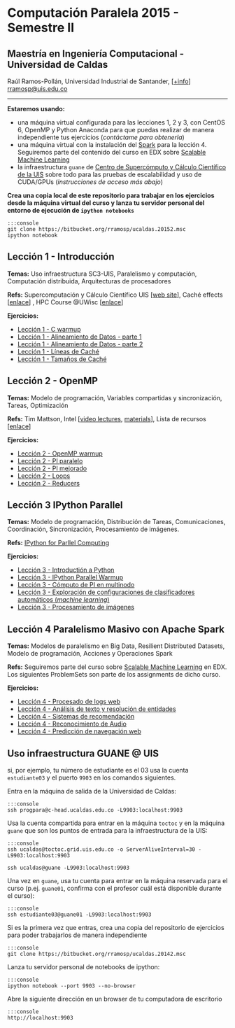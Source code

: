 # **Computación Paralela** 2015 - Semestre II

## Maestría en Ingeniería Computacional - Universidad de Caldas

Raúl Ramos-Pollán, Universidad Industrial de Santander, \[[+info](https://sites.google.com/site/rulixrp/courses)\] [rramosp@uis.edu.co](mailto:rramosp@uis.edu.co)

---

**Estaremos usando:**

+ una máquina virtual configurada para las lecciones 1, 2 y 3, con CentOS 6, OpenMP y Python Anaconda para que puedas realizar de manera independiente tus ejercicios (_contáctame para obtenerla_)
+ una máquina virtual con la instalación del [Spark](http://spark.apache.org/) para la lección 4. Seguiremos parte del contenido del curso en EDX sobre [Scalable Machine Learning](https://courses.edx.org/courses/BerkeleyX/CS190.1x/1T2015/info)
+ la infraestructura `guane` de [Centro de Supercómputo y Cálculo Científico de la UIS](http://www.sc3.uis.edu.co) sobre todo para las pruebas de escalabilidad y uso de CUDA/GPUs (_instrucciones de acceso más abajo_)

**Crea una copia local de este repositorio para trabajar en los ejercicios desde la máquina virtual del curso y lanza tu servidor personal del entorno de ejecución de `ipython notebooks`**

    :::console
    git clone https://bitbucket.org/rramosp/ucaldas.20152.msc
    ipython notebook

## Lección 1 - Introducción

**Temas:** Uso infraestructura SC3-UIS, Paralelismo y computación, Computación distribuida, Arquitecturas de procesadores

**Refs:** Supercomputación y Cálculo Científico UIS [[web site](http://www.sc3.uis.edu.co/)], Caché effects [[enlace](http://igoro.com/archive/gallery-of-processor-cache-effects/)] , HPC Course @UWisc [[enlace](http://sbel.wisc.edu/Courses/ME964/2012/)]

**Ejercicios:**

+ [Lección 1 - C warmup](http://nbviewer.ipython.org/urls/bitbucket.org/rramosp/ucaldas.20152.msc/raw/master/01%20INTRO%20-%20Notas%201%20-%20C%20warmup.ipynb/%3Fat%3Dmaster)
+ [Lección 1 - Alineamiento de Datos - parte 1](http://nbviewer.ipython.org/urls/bitbucket.org/rramosp/ucaldas.20152.msc/raw/master/01%20INTRO%20-%20ProblemSet%201%20-%20Alineamiento%20de%20datos%20-%20parte%201.ipynb?at=master)
+ [Lección 1 - Alineamiento de Datos - parte 2](http://nbviewer.ipython.org/urls/bitbucket.org/rramosp/ucaldas.20152.msc/raw/master/01%20INTRO%20-%20ProblemSet%202%20-%20Alineamiento%20de%20datos%20-%20parte%202.ipynb?at=master)
+ [Lección 1 - Líneas de Caché](http://nbviewer.ipython.org/urls/bitbucket.org/rramosp/ucaldas.20152.msc/raw/master/01%20INTRO%20-%20ProblemSet%203%20-%20Lineas%20de%20cache.ipynb?at=master)
+ [Lección 1 - Tamaños de Caché](http://nbviewer.ipython.org/urls/bitbucket.org/rramosp/ucaldas.20152.msc/raw/master/01%20INTRO%20-%20ProblemSet%204%20-%20Tamanos%20de%20cache.ipynb?at=master)

## Lección 2 - OpenMP
**Temas:** Modelo de programación, Variables compartidas y sincronización, Tareas, Optimización

**Refs:** Tim Mattson, Intel [[video lectures](http://www.youtube.com/watch?v=nE-xN4Bf8XI&list=PLLX-Q6B8xqZ8n8bwjGdzBJ25X2utwnoEG), [materials](https://software.intel.com/en-us/courseware/249662)], Lista de recursos [[enlace](http://www.compunity.org/training/tutorials/)]

**Ejercicios:**

+ [Lección 2 - OpenMP warmup](http://nbviewer.ipython.org/urls/bitbucket.org/rramosp/ucaldas.20152.msc/raw/master/02%20OPENMP%20-%20ProblemSet%201%20-%20Warmup.ipynb?at=master)
+ [Lección 2 - PI paralelo](http://nbviewer.ipython.org/urls/bitbucket.org/rramosp/ucaldas.20152.msc/raw/master/02%20OPENMP%20-%20ProblemSet%202%20-%20PI%20paralelo.ipynb?at=master)
+ [Lección 2 - PI mejorado](http://nbviewer.ipython.org/urls/bitbucket.org/rramosp/ucaldas.20152.msc/raw/master/02%20OPENMP%20-%20ProblemSet%203%20-%20PI%20mejorado.ipynb?at=master)
+ [Lección 2 - Loops](http://nbviewer.ipython.org/urls/bitbucket.org/rramosp/ucaldas.20152.msc/raw/master/02%20OPENMP%20-%20ProblemSet%204%20-%20Loops.ipynb?at=master)
+ [Lección 2 - Reducers](http://nbviewer.ipython.org/urls/bitbucket.org/rramosp/ucaldas.20152.msc/raw/master/02%20OPENMP%20-%20ProblemSet%205%20-%20Reduce.ipynb?at=master)

## Lección 3 IPython Parallel
**Temas:** Modelo de programación, Distribución de Tareas, Comunicaciones, Coordinación, Sincronización, Procesamiento de imágenes.

**Refs:** [IPython for Parllel Computing](https://ipython.org/ipython-doc/3/parallel/index.html)

**Ejercicios:**

+ [Lección 3 - Introductión a Python](http://nbviewer.ipython.org/urls/bitbucket.org/rramosp/ucaldas.20152.msc/raw/master/03%20PARALLEL%20IPYTHON%20-%20ProblemSet%201%20-%20Introduccion_a_Python.ipynb?at=master)
+ [Lección 3 - IPython Parallel Warmup](http://nbviewer.ipython.org/urls/bitbucket.org/rramosp/ucaldas.20152.msc/raw/master/03%20PARALLEL%20IPYTHON%20-%20ProblemSet%203%20-%20IPython%20Parallel%20Básico.ipynb?at=master)
+ [Lección 3 - Cómputo de PI en multinodo](http://nbviewer.ipython.org/urls/bitbucket.org/rramosp/ucaldas.20152.msc/raw/master/03%20PARALLEL%20IPYTHON%20-%20ProblemSet%202%20-%20Compute%20PI.ipynb?at=master)
+ [Lección 3 - Exploración de configuraciones de clasificadores automáticos (_machine learning_)](http://nbviewer.ipython.org/urls/bitbucket.org/rramosp/ucaldas.20152.msc/raw/master/03%20PARALLEL%20IPYTHON%20-%20ProblemSet%204%20-%20Machine%20learning.ipynb?at=master)
+ [Lección 3 - Procesamiento de imágenes](http://nbviewer.ipython.org/urls/bitbucket.org/rramosp/ucaldas.20152.msc/raw/master/03%20PARALLEL%20IPYTHON%20-%20ProblemSet%205%20-%20Internode%20communication.ipynb?at=master)

## Lección 4 Paralelismo Masivo con Apache Spark
**Temas:** Modelos de paralelismo en Big Data, Resilient Distributed Datasets, Modelo de programación, Acciones y Operaciones Spark

**Refs:**  Seguiremos parte del curso sobre [Scalable Machine Learning](https://courses.edx.org/courses/BerkeleyX/CS190.1x/1T2015/info) en EDX. Los siguientes ProblemSets son parte de los assignments de dicho curso.

**Ejercicios:**

+ [Lección 4 - Procesado de logs web](http://nbviewer.ipython.org/urls/bitbucket.org/rramosp/ucaldas.20152.msc/raw/master/04%20SPARK%20-%20ProblemSet%201%20-%20apache_log_student.ipynb?at=master)
+ [Lección 4 - Análisis de texto y resolución de entidades](http://nbviewer.ipython.org/urls/bitbucket.org/rramosp/ucaldas.20152.msc/raw/master/04%20SPARK%20-%20ProblemSet%202%20-%20text_analysis_and_entity_resolution_student.ipynb?at=master)
+ [Lección 4 - Sistemas de recomendación](http://nbviewer.ipython.org/urls/bitbucket.org/rramosp/ucaldas.20152.msc/raw/master/04%20SPARK%20-%20ProblemSet%203%20-%20machine_learning_student.ipynb?at=master)
+ [Lección 4 - Reconocimiento de Audio](http://nbviewer.ipython.org/urls/bitbucket.org/rramosp/ucaldas.20152.msc/raw/master/04%20SPARK%20-%20ProblemSet%204%20-%20linear_reg_student.ipynb?at=master)
+ [Lección 4 - Predicción de navegación web](http://nbviewer.ipython.org/urls/bitbucket.org/rramosp/ucaldas.20152.msc/raw/master/04%20SPARK%20-%20ProblemSet%205%20-%20ctr_student.ipynb?at=master)


## Uso infraestructura **GUANE** @ **UIS**

si, por ejemplo, tu número de estudiante es el 03 usa la cuenta `estudiante03` y el puerto `9903` en los comandos siguientes.

Entra en la máquina de salida de la Universidad de Caldas:

    :::console
    ssh progpara@c-head.ucaldas.edu.co -L9903:localhost:9903

Usa la cuenta compartida para entrar en la máquina `toctoc` y en la máquina `guane` que son los puntos de entrada para la infraestructura de la UIS:

    :::console
    ssh ucaldas@toctoc.grid.uis.edu.co -o ServerAliveInterval=30 -L9903:localhost:9903

    ssh ucaldas@guane -L9903:localhost:9903


Una vez en `guane`, usa tu cuenta para entrar en la máquina reservada para el curso (p.ej. `guane01`, confirma con el profesor cuál está disponible durante el curso):

    :::console
    ssh estudiante03@guane01 -L9903:localhost:9903


Si es la primera vez que entras, crea una copia del repositorio de ejercicios para poder trabajarlos de manera independiente 

    :::console
    git clone https://bitbucket.org/rramosp/ucaldas.20142.msc


Lanza tu servidor personal de notebooks de ipython:

    :::console
    ipython notebook --port 9903 --no-browser


Abre la siguiente dirección en un browser de tu computadora de escritorio

    :::console
    http://localhost:9903